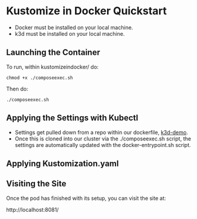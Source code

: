 # Kustomize in Docker Quickstart

* Docker must be installed on your local machine.
* k3d must be installed on your local machine.

## Launching the Container

To run, within kustomizeindocker/ do:

```
chmod +x ./composeexec.sh
```

Then do:

```
./composeexec.sh
```

## Applying the Settings with Kubectl

* Settings get pulled down from a repo within our dockerfile, [k3d-demo](https://github.com/pwdelbloomboard/k3d-demo).
* Once this is cloned into our cluster via the ./composeexec.sh script, the settings are automatically updated with the docker-entrypoint.sh script.


## Applying Kustomization.yaml




## Visiting the Site

Once the pod has finished with its setup, you can visit the site at:

http://localhost:8081/